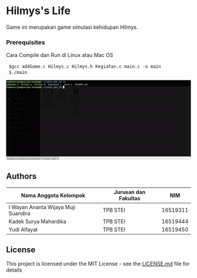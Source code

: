 # Hilmys's Life

Game ini merupakan game simulasi kehidupan Hilmys.

### Prerequisites

Cara Compile dan Run di Linux atau Mac OS

```
 $gcc addGame.c Hilmys.c Hilmys.h Kegiatan.c main.c -o main
 $./main
```
![](howtocompileandrun.gif)

## Authors
| Nama Anggota Kelompok               | Jurusan dan Fakultas | NIM      |
|-------------------------------------|----------------------|----------|
| I Wayan Ananta Wijaya Muji Suandira | TPB STEI             | 16519311 |
| Kadek Surya Mahardika               | TPB STEI             | 16519444 |
| Yudi Alfayat                        | TPB STEI             | 16519450 |

## License

This project is licensed under the MIT License - see the [LICENSE.md](LICENSE.md) file for details


